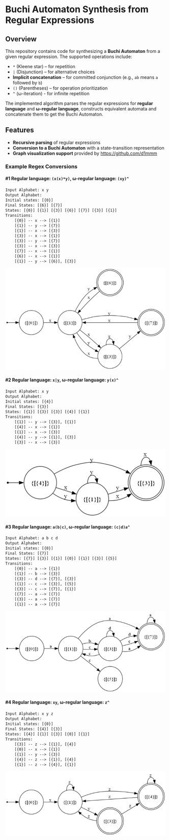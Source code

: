 # Buchi Automaton Synthesis from Regular Expressions

## Overview
This repository contains code for synthesizing a **Buchi Automaton** from a given regular expression. The supported operations include:

- `*` (Kleene star) – for repetition
- `|` (Disjunction) – for alternative choices
- **Implicit concatenation** – for committed conjunction (e.g., `ab` means `a` followed by `b`)
- `()` (Parentheses) – for operation prioritization
- `^` (ω-iteration) - for infinite repetition


The implemented algorithm parses the regular expressions for **regular language** and **ω-regular language**, constructs equivalent automata and concatenate them to get the Buchi Automaton.

## Features
- **Recursive parsing** of regular expressions
- **Conversion to a Buchi Automaton** with a state-transition representation
- **Graph visualization support** provided by https://github.com/d1mmm

### Example Regex Conversions
#### #1 Regular language: `(x(x)*y)`, ω-regular language: `(xy)^`
```
Input Alphabet: x y
Output Alphabet:
Initial states: [{0}]
Final States: [{6}] [{7}]
States: [{0}] [{1}] [{3}] [{6}] [{7}] [{3}] [{1}]
Transitions:
    [{0}] -- x --> [{1}]
    [{1}] -- y --> [{7}]
    [{1}] -- x --> [{3}]
    [{3}] -- x --> [{1}]
    [{3}] -- y --> [{7}]
    [{3}] -- x --> [{3}]
    [{7}] -- x --> [{1}]
    [{6}] -- x --> [{1}]
    [{1}] -- y --> [{6}], [{3}]
```
![Example_1](visualized/example_0/concat_example_1.png)



#### #2 Regular language: `x|y`, ω-regular language: `y(x)^`
```
Input Alphabet: x y
Output Alphabet:
Initial states: [{4}]
Final States: [{3}]
States: [{1}] [{3}] [{3}] [{4}] [{1}]
Transitions:
    [{1}] -- y --> [{3}], [{1}]
    [{4}] -- x --> [{1}]
    [{1}] -- x --> [{3}]
    [{4}] -- y --> [{1}], [{3}]
    [{3}] -- x --> [{3}]
```
![Example_2](visualized/example_1/concat_example_2.png)



#### #3 Regular language: `a(b|c)`, ω-regular language: `(c|d)a^`
```
Input Alphabet: a b c d
Output Alphabet:
Initial states: [{0}]
Final States: [{7}]
States: [{7}] [{3}] [{1}] [{0}] [{1}] [{3}] [{5}]
Transitions:
    [{0}] -- a --> [{1}]
    [{1}] -- b --> [{3}]
    [{3}] -- d --> [{7}], [{3}]
    [{1}] -- c --> [{3}], [{5}]
    [{3}] -- c --> [{7}], [{1}]
    [{7}] -- a --> [{7}]
    [{3}] -- a --> [{7}]
    [{1}] -- a --> [{7}]
```
![Example_3](visualized/example_2/concat_example_3.png)



#### #4 Regular language: `xy`, ω-regular language: `z^`
```
Input Alphabet: x y z
Output Alphabet:
Initial states: [{0}]
Final States: [{4}] [{3}]
States: [{4}] [{1}] [{3}] [{0}] [{1}]
Transitions:
    [{3}] -- z --> [{1}], [{4}]
    [{0}] -- x --> [{1}]
    [{1}] -- y --> [{3}]
    [{4}] -- z --> [{1}], [{4}]
    [{1}] -- z --> [{4}], [{1}]
```
![Example_4](visualized/example_3/concat_example_4.png)